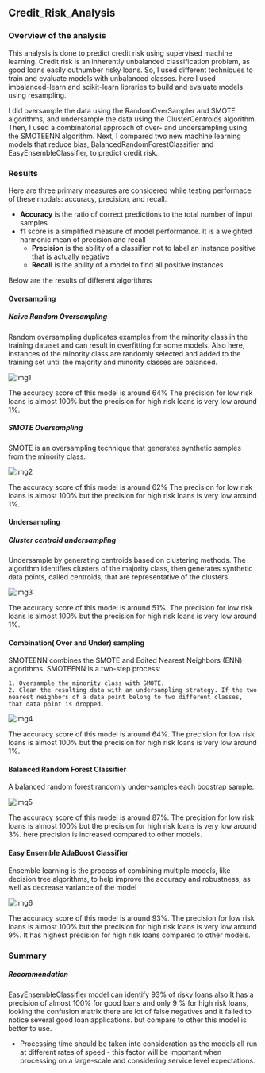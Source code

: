 ## Credit_Risk_Analysis

### Overview of the analysis
This analysis is done to predict credit risk using supervised machine learning. Credit risk is an inherently unbalanced classification problem, as good loans easily outnumber risky loans. So, I used different techniques to train and evaluate models with unbalanced classes. here I used imbalanced-learn and scikit-learn libraries to build and evaluate models using resampling. 

I did oversample the data using the RandomOverSampler and SMOTE algorithms, and undersample the data using the ClusterCentroids algorithm. Then, I used a combinatorial approach of over- and undersampling using the SMOTEENN algorithm. Next, I compared two new machine learning models that reduce bias, BalancedRandomForestClassifier and EasyEnsembleClassifier, to predict credit risk. 

### Results

Here are three primary measures are considered while testing performace of these modals: accuracy, precision, and recall.

* **Accuracy** is the ratio of correct predictions to the total number of input samples
* **f1** score is a simplified measure of model performance. It is a weighted harmonic mean of precision and recall
	* **Precision** is the ability of a classifier not to label an instance positive that is actually negative
	* **Recall** is the ability of a model to find all positive instances

Below are the results of different algorithms

#### Oversampling

##### Naive Random Oversampling

Random oversampling duplicates examples from the minority class in the training dataset and can result in overfitting for some models. Also here, instances of the minority class are randomly selected and added to the training set until the majority and minority classes are balanced.

![img1](https://github.com/nidhipandya/Credit_Risk_Analysis/blob/main/Resources/images/img1.PNG)

The accuracy score of this model is around 64%
The precision for low risk loans is almost 100% but the precision for high risk loans is very low around 1%.

##### SMOTE Oversampling

SMOTE is an oversampling technique that generates synthetic samples from the minority class.

![img2](https://github.com/nidhipandya/Credit_Risk_Analysis/blob/main/Resources/images/img2.PNG)

The accuracy score of this model is around 62%
The precision for low risk loans is almost 100% but the precision for high risk loans is very low around 1%.

#### Undersampling

##### Cluster centroid undersampling
Undersample by generating centroids based on clustering methods. The algorithm identifies clusters of the majority class, then generates synthetic data points, called centroids, that are representative of the clusters.

![img3](https://github.com/nidhipandya/Credit_Risk_Analysis/blob/main/Resources/images/img3.PNG)

The accuracy score of this model is around 51%.
The precision for low risk loans is almost 100% but the precision for high risk loans is very low around 1%.

#### Combination( Over and Under) sampling

SMOTEENN combines the SMOTE and Edited Nearest Neighbors (ENN) algorithms. SMOTEENN is a two-step process:

	1. Oversample the minority class with SMOTE.
	2. Clean the resulting data with an undersampling strategy. If the two nearest neighbors of a data point belong to two different classes, that data point is dropped.

![img4](https://github.com/nidhipandya/Credit_Risk_Analysis/blob/main/Resources/images/img4.PNG)

The accuracy score of this model is around 64%.
The precision for low risk loans is almost 100% but the precision for high risk loans is very low around 1%.

#### Balanced Random Forest Classifier

A balanced random forest randomly under-samples each boostrap sample.

![img5](https://github.com/nidhipandya/Credit_Risk_Analysis/blob/main/Resources/images/img5.PNG)

The accuracy score of this model is around 87%.
The precision for low risk loans is almost 100% but the precision for high risk loans is very low around 3%. here precision is increased compared to other models.

#### Easy Ensemble AdaBoost Classifier
Ensemble learning is the process of combining multiple models, like decision tree algorithms, to help improve the accuracy and robustness, as well as decrease variance of the model

![img6](https://github.com/nidhipandya/Credit_Risk_Analysis/blob/main/Resources/images/img6.PNG)

The accuracy score of this model is around 93%.
The precision for low risk loans is almost 100% but the precision for high risk loans is very low around 9%. It has highest precision for high risk loans compared to other models.

### Summary


##### Recommendation
EasyEnsembleClassifier model can identify 93% of risky loans also It has a precision of almost 100% for good loans and only 9 % for high risk loans, looking the confusion matrix there are lot of false negatives and it failed to notice several good loan applications. but compare to other this model is better to use.
* Processing time should be taken into consideration as the models all run at different rates of speed - this factor will be important when processing on a large-scale and
 considering service level expectations.
